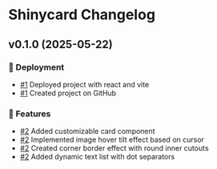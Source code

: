 # Shinycard Changelog

## v0.1.0 (2025-05-22)

### 🛒 Deployment

- [#1](https://github.com/CharleneBo/shinycard/commit/10f1fe47084e557d4294c95ff55c4605b2fa8517) Deployed project with react and vite
- [#1](https://github.com/CharleneBo/shinycard/commit/10f1fe47084e557d4294c95ff55c4605b2fa8517) Created project on GitHub

### 🚀 Features

- [#2](https://github.com/CharleneBo/shinycard/commit/5c3a34f2b7b990df7ac45d6f0806b738e08b6253) Added customizable card component
- [#2](https://github.com/CharleneBo/shinycard/commit/5c3a34f2b7b990df7ac45d6f0806b738e08b6253) Implemented image hover tilt effect based on cursor
- [#2](https://github.com/CharleneBo/shinycard/commit/5c3a34f2b7b990df7ac45d6f0806b738e08b6253) Created corner border effect with round inner cutouts
- [#2](https://github.com/CharleneBo/shinycard/commit/5c3a34f2b7b990df7ac45d6f0806b738e08b6253) Added dynamic text list with dot separators
